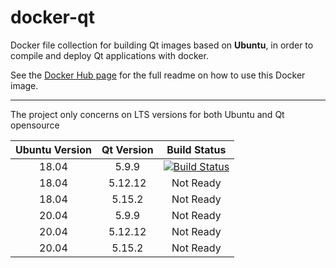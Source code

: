 # docker-qt

Docker file collection for building Qt images based on **Ubuntu**, in order to compile and deploy Qt applications with docker.

See the [Docker Hub page](https://hub.docker.com/r/dxsooo/qt) for the full readme on how to use this Docker image.

***
The project only concerns on LTS versions for both Ubuntu and Qt opensource

| Ubuntu Version | Qt Version | Build Status |
|:---:|:---:|:-----:|
|18.04|5.9.9|[![Build Status](https://dev.azure.com/zeohandxs/docker-qt/_apis/build/status/1804-5.9.9?branchName=master)](https://dev.azure.com/zeohandxs/docker-qt/_build/latest?definitionId=6&branchName=master)|
|18.04|5.12.12| Not Ready |
|18.04|5.15.2| Not Ready |
|20.04|5.9.9| Not Ready |
|20.04|5.12.12| Not Ready |
|20.04|5.15.2| Not Ready |
